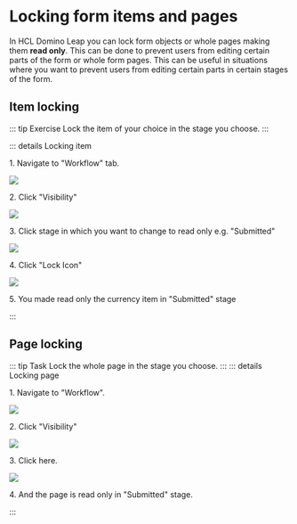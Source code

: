 # Locking form items and pages

In HCL Domino Leap you can lock form objects or whole pages making them **read only**. This can be done to prevent users
from editing certain
parts of the form or whole form pages. This can be useful in situations where you want to prevent users from editing
certain parts in certain stages of the form.

## Item locking

::: tip Exercise
Lock the item of your choice in the stage you choose.
:::

::: details Locking item

1\. Navigate to "Workflow" tab.

![](https://ajeuwbhvhr.cloudimg.io/colony-recorder.s3.amazonaws.com/files/2024-02-25/7844b8ec-0153-41cc-a7b5-87db183a8462/ascreenshot.jpeg?tl_px=0,0&br_px=1075,600&force_format=png&wat_scale=95&wat=1&wat_opacity=0.7&wat_gravity=northwest&wat_url=https://colony-recorder.s3.us-west-1.amazonaws.com/images/watermarks/FB923C_standard.png&wat_pad=-7,171)

2\. Click "Visibility"

![](https://ajeuwbhvhr.cloudimg.io/colony-recorder.s3.amazonaws.com/files/2024-02-25/0f3f587b-6d26-4406-a0ed-63282cb34ffc/ascreenshot.jpeg?tl_px=815,0&br_px=1890,600&force_format=png&wat_scale=95&wat=1&wat_opacity=0.7&wat_gravity=northwest&wat_url=https://colony-recorder.s3.us-west-1.amazonaws.com/images/watermarks/FB923C_standard.png&wat_pad=502,-1)

3\. Click stage in which you want to change to read only e.g. "Submitted"

![](https://ajeuwbhvhr.cloudimg.io/colony-recorder.s3.amazonaws.com/files/2024-02-25/7596ef3f-be1c-4bad-b85e-36dd3a558ec2/ascreenshot.jpeg?tl_px=0,0&br_px=1075,600&force_format=png&wat_scale=95&wat=1&wat_opacity=0.7&wat_gravity=northwest&wat_url=https://colony-recorder.s3.us-west-1.amazonaws.com/images/watermarks/FB923C_standard.png&wat_pad=203,120)

4\. Click "Lock Icon"

![](https://ajeuwbhvhr.cloudimg.io/colony-recorder.s3.amazonaws.com/files/2024-02-25/b3e693fc-dfb1-4e0b-91f7-d374a2e8ee82/ascreenshot.jpeg?tl_px=692,0&br_px=1767,600&force_format=png&wat_scale=95&wat=1&wat_opacity=0.7&wat_gravity=northwest&wat_url=https://colony-recorder.s3.us-west-1.amazonaws.com/images/watermarks/FB923C_standard.png&wat_pad=502,185)

5\. You made read only the currency item in "Submitted" stage

:::
## Page locking

::: tip Task
Lock the whole page in the stage you choose.
:::
::: details Locking page

1\. Navigate to "Workflow".

![](https://ajeuwbhvhr.cloudimg.io/colony-recorder.s3.amazonaws.com/files/2024-02-25/3daff123-869e-4d75-a70c-211b6c60df08/ascreenshot.jpeg?tl_px=0,0&br_px=1075,600&force_format=png&wat_scale=95&wat=1&wat_opacity=0.7&wat_gravity=northwest&wat_url=https://colony-recorder.s3.us-west-1.amazonaws.com/images/watermarks/FB923C_standard.png&wat_pad=-9,175)

2\. Click "Visibility"

![](https://ajeuwbhvhr.cloudimg.io/colony-recorder.s3.amazonaws.com/files/2024-02-25/43bea216-3f09-4c01-90ee-0b2137c2ed5d/ascreenshot.jpeg?tl_px=815,0&br_px=1890,600&force_format=png&wat_scale=95&wat=1&wat_opacity=0.7&wat_gravity=northwest&wat_url=https://colony-recorder.s3.us-west-1.amazonaws.com/images/watermarks/FB923C_standard.png&wat_pad=502,-1)

3\. Click here.

![](https://ajeuwbhvhr.cloudimg.io/colony-recorder.s3.amazonaws.com/files/2024-02-25/e0c7d189-78c7-4734-a882-779803847ef7/ascreenshot.jpeg?tl_px=0,0&br_px=1075,600&force_format=png&wat_scale=95&wat=1&wat_opacity=0.7&wat_gravity=northwest&wat_url=https://colony-recorder.s3.us-west-1.amazonaws.com/images/watermarks/FB923C_standard.png&wat_pad=320,228)

4\. And the page is read only in "Submitted" stage.

:::
